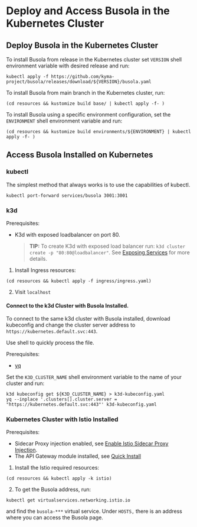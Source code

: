 # Deploy and Access Busola in the Kubernetes Cluster

## Deploy Busola in the Kubernetes Cluster

To install Busola from release in the Kubernetes cluster set `VERSION` shell environment variable with desired release and run:

```shell
kubectl apply -f https://github.com/kyma-project/busola/releases/download/${VERSION}/busola.yaml
```

To install Busola from main branch in the Kubernetes cluster, run:

```shell
(cd resources && kustomize build base/ | kubectl apply -f- )
```

To install Busola using a specific environment configuration, set the `ENVIRONMENT` shell environment variable and run:

```shell
(cd resources && kustomize build environments/${ENVIRONMENT} | kubectl apply -f- )
```

## Access Busola Installed on Kubernetes

### kubectl

The simplest method that always works is to use the capabilities of kubectl.

```shell
kubectl port-forward services/busola 3001:3001
```

### k3d

Prerequisites:

- K3d with exposed loadbalancer on port 80.
  > **TIP:** To create K3d with exposed load balancer run: `k3d cluster create -p "80:80@loadbalancer"`.
  > See [Exposing Services](https://k3d.io/v5.6.3/usage/exposing_services/) for more details.

1. Install Ingress resources:

```shell
(cd resources && kubectl apply -f ingress/ingress.yaml)
```

2. Visit `localhost`

#### Connect to the k3d Cluster with Busola Installed.

To connect to the same k3d cluster with Busola installed, download kubeconfig and change the cluster server address to `https://kubernetes.default.svc:443`.

Use shell to quickly process the file.

Prerequisites:

- [yq](https://mikefarah.gitbook.io/yq)

Set the `K3D_CLUSTER_NAME` shell environment variable to the name of your cluster and run:

```shell
k3d kubeconfig get ${K3D_CLUSTER_NAME} > k3d-kubeconfig.yaml
yq --inplace '.clusters[].cluster.server = "https://kubernetes.default.svc:443"' k3d-kubeconfig.yaml
```

### Kubernetes Cluster with Istio Installed

Prerequisites:

- Sidecar Proxy injection enabled, see [Enable Istio Sidecar Proxy Injection](https://kyma-project.io/#/istio/user/tutorials/01-40-enable-sidecar-injection?id=enable-istio-sidecar-proxy-injection).
- The API Gateway module installed, see [Quick Install](https://kyma-project.io/#/02-get-started/01-quick-install)

1. Install the Istio required resources:

```shell
(cd resources && kubectl apply -k istio)
```

2. To get the Busola address, run:

```shell
kubectl get virtualservices.networking.istio.io
```

and find the `busola-***` virtual service. Under `HOSTS,` there is an address where you can access the Busola page.
